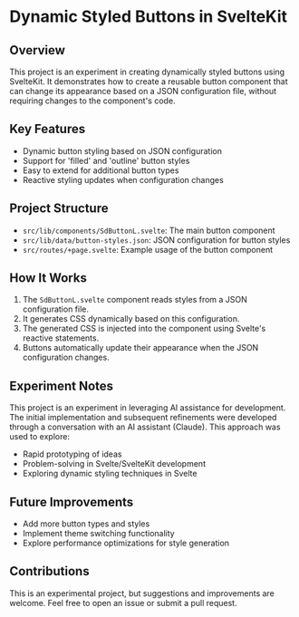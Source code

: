 # Dynamic Styled Buttons in SvelteKit

## Overview

This project is an experiment in creating dynamically styled buttons using SvelteKit. It demonstrates how to create a reusable button component that can change its appearance based on a JSON configuration file, without requiring changes to the component's code.

## Key Features

- Dynamic button styling based on JSON configuration
- Support for 'filled' and 'outline' button styles
- Easy to extend for additional button types
- Reactive styling updates when configuration changes

## Project Structure

- `src/lib/components/SdButtonL.svelte`: The main button component
- `src/lib/data/button-styles.json`: JSON configuration for button styles
- `src/routes/+page.svelte`: Example usage of the button component

## How It Works

1. The `SdButtonL.svelte` component reads styles from a JSON configuration file.
2. It generates CSS dynamically based on this configuration.
3. The generated CSS is injected into the component using Svelte's reactive statements.
4. Buttons automatically update their appearance when the JSON configuration changes.

## Experiment Notes

This project is an experiment in leveraging AI assistance for development. The initial implementation and subsequent refinements were developed through a conversation with an AI assistant (Claude). This approach was used to explore:

- Rapid prototyping of ideas
- Problem-solving in Svelte/SvelteKit development
- Exploring dynamic styling techniques in Svelte

## Future Improvements

- Add more button types and styles
- Implement theme switching functionality
- Explore performance optimizations for style generation



## Contributions

This is an experimental project, but suggestions and improvements are welcome. Feel free to open an issue or submit a pull request.